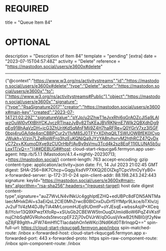 
# REQUIRED
title = "Queue Item 84"
# OPTIONAL
description = "Description of Item 84"
template = "pending"
[extra]
date = "2023-07-15T04:57:48Z"
activity = "Delete"
reference = "https://mastodon.social/users/e3600x#delete"

---
{"@context":"https://www.w3.org/ns/activitystreams","id":"https://mastodon.social/users/e3600x#delete","type":"Delete","actor":"https://mastodon.social/users/e3600x","to":["https://www.w3.org/ns/activitystreams#Public"],"object":"https://mastodon.social/users/e3600x","signature":{"type":"RsaSignature2017","creator":"https://mastodon.social/users/e3600x#main-key","created":"2023-07-14T21:02:29Z","signatureValue":"pYJp/u2lZhwT1eJvxRhi6qGrAOZcJl5a9LAlwzOuWl0vfXtBhYCKJvczRTlnazJyBy82TsKEaJBVRKNrnE7WIk2QBXdhDg9pEg918hAaVzDH+jcG3ZhUritKd5qMnFMli9Z4H7haRFRe+Q0YGrV7xz3I5GF0bpj4ruGA/Ide4qnCBBPCur2v11vM8SJ0TFY+XDjhqQlLTSWUOWBfEK0ICypJWukh+V/zin7LZeRjpWFrq3hzEuKQNiQa9JYzYA8tvhvrvM2hthRCZ47QvDxyC72v+KXumoDXye9zCUOrHbP/AvBy9sVmu3Tcd4k2sz8EqF11I0LUNA5b5uLpx1T/xQ=="}}##DEBUG##host: cloud-start-rkqucga6.fermyon.app
user-agent: http.rb/5.1.1 (Mastodon/4.1.4+nightly-20230713; +https://mastodon.social/)
content-length: 763
accept-encoding: gzip
content-type: application/activity+json
date: Fri, 14 Jul 2023 21:02:45 GMT
digest: SHA-256=8iK7Chcp+GqgyXsdVP7XKQj2EOIZkgTCpcVtnOyYyB0=
x-forwarded-server: ip-172-31-0-24
spin-client-addr: 88.198.243.242:443
signature: keyId="https://mastodon.social/users/e3600x#main-key",algorithm="rsa-sha256",headers="(request-target) host date digest content-type",signature="auZ7WvLN4vINkUc4gghIptEZHQ+edUBPc8dFDN5ANTMalaecMHxkDAl+s3aEiQsL2ClE0MhZrwcB0BlCnxDuDrf5YfMpr9Lkce/bTXlv/zjJv2uF1V4zM4DJ8yTlA4MrLoromHJEq9UDmtP+oYJEsqE+wbssAsjiP+XCeq8/IYcivr13Q9XPwzfXfoRp+xSUsGb2CBEWW5tnOuqDUmiid8oW6PqZ4VKstFnujChbSqMGVRohods5tevccpEF2Zj70vDVJrW/qDGusljVkwB2f/NBI0/jf2yNwqZ8jF89gIth+JFW74mHfICTIacdabhOn1eWKci3Nd6Kd0T8rInqpQ=="
spin-full-url: https://cloud-start-rkqucga6.fermyon.app/inbox
spin-matched-route: /inbox
x-forwarded-host: cloud-start-rkqucga6.fermyon.app
x-forwarded-port: 443
x-forwarded-proto: https
spin-raw-component-route: /inbox
spin-component-route: /inbox

